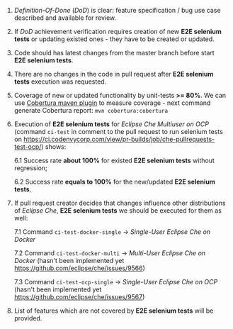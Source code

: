 1. _Definition-Of-Done_ (_DoD_) is clear: feature specification / bug use case described and available for review.
2. If _DoD_ achievement verification requires creation of new **E2E selenium tests** or updating existed ones - they have to be created or updated.
3. Code should has latest changes from the master branch before start **E2E selenium tests**.
4. There are no changes in the code in pull request after **E2E selenium tests** execution was requested.
5. Coverage of new or updated functionality by unit-tests **>= 80%**. We can use [Cobertura maven plugin](https://github.com/cobertura/cobertura) to measure coverage  - next command generate Cobertura report: 
`mvn cobertura:cobertura`
6. Execution of **E2E selenium tests** for _Eclipse Che Multiuser on OCP_ (command `ci-test` in comment to the pull request to run selenium tests on https://ci.codenvycorp.com/view/pr-builds/job/che-pullrequests-test-ocp/) shows:

   6.1 Success rate **about 100%** for existed **E2E selenium tests** without regression;

   6.2 Success rate **equals to 100%** for the new/updated **E2E selenium tests**.

7. If pull request creator decides that changes influence other distributions of _Eclipse Che_, **E2E selenium tests** we should be executed for them as well:

   7.1 Command `ci-test-docker-single` -> _Single-User Eclipse Che on Docker_

   7.2 Command `ci-test-docker-multi` -> _Multi-User Eclipse Che on Docker_ (hasn't been implemented yet https://github.com/eclipse/che/issues/9566)

   7.3 Command `ci-test-ocp-single` -> _Single-User Eclipse Che on OCP_ (hasn't been implemented yet https://github.com/eclipse/che/issues/9567)

8. List of features which are not covered by **E2E selenium tests** will be provided.
